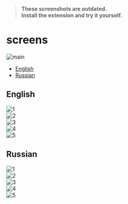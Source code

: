 > **These screenshots are outdated.**  
> **Install the extension and try it yourself.**
# screens
![main](screens/github.jpg)  
* [English](#english)
* [Russian](#russian)
## English
![1](screens/en/1.png)  
![2](screens/en/2.png)  
![3](screens/en/3.png)  
![4](screens/en/4.png)  
![5](screens/en/5.png)
## Russian
![1](screens/ru/1.png)  
![2](screens/ru/2.png)  
![3](screens/ru/3.png)  
![4](screens/ru/4.png)  
![5](screens/ru/5.png)
